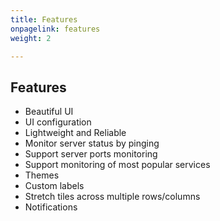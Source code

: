 ```yaml
---
title: Features
onpagelink: features
weight: 2

---
```


Features
--------

- Beautiful UI
- UI configuration
- Lightweight and Reliable
- Monitor server status by pinging
- Support server ports monitoring
- Support monitoring of most popular services
- Themes
- Custom labels
- Stretch tiles across multiple rows/columns
- Notifications
 